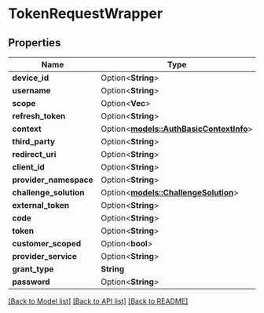 # TokenRequestWrapper

## Properties

Name | Type | Description | Notes
------------ | ------------- | ------------- | -------------
**device_id** | Option<**String**> |  | [optional]
**username** | Option<**String**> |  | [optional]
**scope** | Option<**Vec<String>**> |  | [optional]
**refresh_token** | Option<**String**> |  | [optional]
**context** | Option<[**models::AuthBasicContextInfo**](AuthBasicContextInfo.md)> |  | [optional]
**third_party** | Option<**String**> |  | [optional]
**redirect_uri** | Option<**String**> |  | [optional]
**client_id** | Option<**String**> |  | [optional]
**provider_namespace** | Option<**String**> |  | [optional]
**challenge_solution** | Option<[**models::ChallengeSolution**](ChallengeSolution.md)> |  | [optional]
**external_token** | Option<**String**> |  | [optional]
**code** | Option<**String**> |  | [optional]
**token** | Option<**String**> |  | [optional]
**customer_scoped** | Option<**bool**> |  | [optional]
**provider_service** | Option<**String**> |  | [optional]
**grant_type** | **String** |  | 
**password** | Option<**String**> |  | [optional]

[[Back to Model list]](../README.md#documentation-for-models) [[Back to API list]](../README.md#documentation-for-api-endpoints) [[Back to README]](../README.md)


